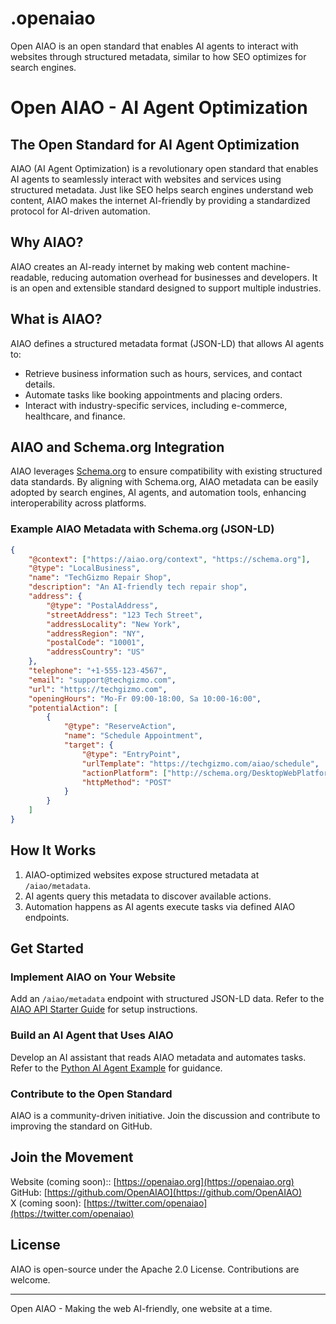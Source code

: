 # .openaiao
Open AIAO is an open standard that enables AI agents to interact with websites through structured metadata, similar to how SEO optimizes for search engines.

# Open AIAO - AI Agent Optimization

## The Open Standard for AI Agent Optimization
AIAO (AI Agent Optimization) is a revolutionary open standard that enables AI agents to seamlessly interact with websites and services using structured metadata. Just like SEO helps search engines understand web content, AIAO makes the internet AI-friendly by providing a standardized protocol for AI-driven automation.

## Why AIAO?
AIAO creates an AI-ready internet by making web content machine-readable, reducing automation overhead for businesses and developers. It is an open and extensible standard designed to support multiple industries.

## What is AIAO?
AIAO defines a structured metadata format (JSON-LD) that allows AI agents to:
- Retrieve business information such as hours, services, and contact details.
- Automate tasks like booking appointments and placing orders.
- Interact with industry-specific services, including e-commerce, healthcare, and finance.

## AIAO and Schema.org Integration
AIAO leverages [Schema.org](https://schema.org/) to ensure compatibility with existing structured data standards. By aligning with Schema.org, AIAO metadata can be easily adopted by search engines, AI agents, and automation tools, enhancing interoperability across platforms.

### Example AIAO Metadata with Schema.org (JSON-LD)
```json
{
    "@context": ["https://aiao.org/context", "https://schema.org"],
    "@type": "LocalBusiness",
    "name": "TechGizmo Repair Shop",
    "description": "An AI-friendly tech repair shop",
    "address": {
        "@type": "PostalAddress",
        "streetAddress": "123 Tech Street",
        "addressLocality": "New York",
        "addressRegion": "NY",
        "postalCode": "10001",
        "addressCountry": "US"
    },
    "telephone": "+1-555-123-4567",
    "email": "support@techgizmo.com",
    "url": "https://techgizmo.com",
    "openingHours": "Mo-Fr 09:00-18:00, Sa 10:00-16:00",
    "potentialAction": [
        {
            "@type": "ReserveAction",
            "name": "Schedule Appointment",
            "target": {
                "@type": "EntryPoint",
                "urlTemplate": "https://techgizmo.com/aiao/schedule",
                "actionPlatform": ["http://schema.org/DesktopWebPlatform", "http://schema.org/MobileWebPlatform"],
                "httpMethod": "POST"
            }
        }
    ]
}
```

## How It Works
1. AIAO-optimized websites expose structured metadata at `/aiao/metadata`.
2. AI agents query this metadata to discover available actions.
3. Automation happens as AI agents execute tasks via defined AIAO endpoints.

## Get Started
### Implement AIAO on Your Website
Add an `/aiao/metadata` endpoint with structured JSON-LD data. Refer to the [AIAO API Starter Guide](https://github.com/OpenAIAO/docs) for setup instructions.

### Build an AI Agent that Uses AIAO
Develop an AI assistant that reads AIAO metadata and automates tasks. Refer to the [Python AI Agent Example](https://github.com/OpenAIAO/ai-agent) for guidance.

### Contribute to the Open Standard
AIAO is a community-driven initiative. Join the discussion and contribute to improving the standard on GitHub.

## Join the Movement
Website (coming soon):: [https://openaiao.org](https://openaiao.org)  
GitHub: [https://github.com/OpenAIAO](https://github.com/OpenAIAO)  
X (coming soon): [https://twitter.com/openaiao](https://twitter.com/openaiao)  

## License
AIAO is open-source under the Apache 2.0 License. Contributions are welcome.

---
Open AIAO - Making the web AI-friendly, one website at a time.
